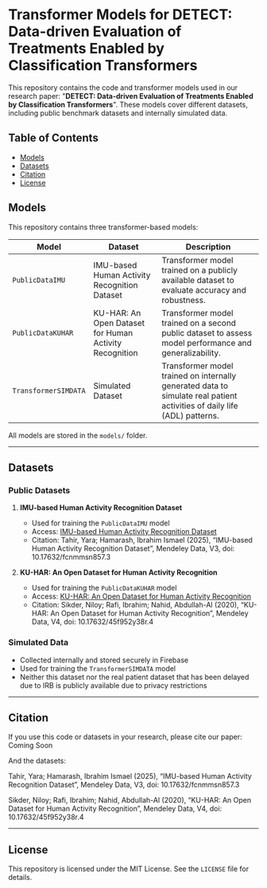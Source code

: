 # Transformer Models for DETECT: Data-driven Evaluation of Treatments Enabled by Classification Transformers

This repository contains the code and transformer models used in our research paper: "**DETECT: Data-driven Evaluation of Treatments Enabled by Classification Transformers**". These models cover different datasets, including public benchmark datasets and internally simulated data.

## Table of Contents

- [Models](#models)
- [Datasets](#datasets)
- [Citation](#citation)
- [License](#license)

## Models

This repository contains three transformer-based models:

| Model                | Dataset                                       | Description                                                                                 |
|----------------------|-----------------------------------------------|---------------------------------------------------------------------------------------------|
| `PublicDataIMU`      | IMU-based Human Activity Recognition Dataset | Transformer model trained on a publicly available dataset to evaluate accuracy and robustness. |
| `PublicDataKUHAR`    | KU-HAR: An Open Dataset for Human Activity Recognition | Transformer model trained on a second public dataset to assess model performance and generalizability. |
| `TransformerSIMDATA` | Simulated Dataset                             | Transformer model trained on internally generated data to simulate real patient activities of daily life (ADL) patterns. |

All models are stored in the `models/` folder.

---

## Datasets

### Public Datasets

1. **IMU-based Human Activity Recognition Dataset**  
   - Used for training the `PublicDataIMU` model  
   - Access: [IMU-based Human Activity Recognition Dataset](https://data.mendeley.com/datasets/fcnmmsn857/3)  
   - Citation: Tahir, Yara; Hamarash, Ibrahim Ismael (2025), “IMU-based Human Activity Recognition Dataset”, Mendeley Data, V3, doi: 10.17632/fcnmmsn857.3  

2. **KU-HAR: An Open Dataset for Human Activity Recognition**  
   - Used for training the `PublicDataKUHAR` model  
   - Access: [KU-HAR: An Open Dataset for Human Activity Recognition](https://data.mendeley.com/datasets/45f952y38r/4)  
   - Citation: Sikder, Niloy; Rafi, Ibrahim; Nahid, Abdullah-Al (2020), “KU-HAR: An Open Dataset for Human Activity Recognition”, Mendeley Data, V4, doi: 10.17632/45f952y38r.4  

### Simulated Data

- Collected internally and stored securely in Firebase  
- Used for training the `TransformerSIMDATA` model  
- Neither this dataset nor the real patient dataset that has been delayed due to IRB is publicly available due to privacy restrictions

---

## Citation

If you use this code or datasets in your research, please cite our paper: Coming Soon

And the datasets: 

Tahir, Yara; Hamarash, Ibrahim Ismael (2025), “IMU-based Human Activity Recognition Dataset”, Mendeley Data, V3, doi: 10.17632/fcnmmsn857.3

Sikder, Niloy; Rafi, Ibrahim; Nahid, Abdullah-Al (2020), “KU-HAR: An Open Dataset for  Human Activity Recognition”, Mendeley Data, V4, doi: 10.17632/45f952y38r.4

---

## License

This repository is licensed under the MIT License. See the `LICENSE` file for details.
